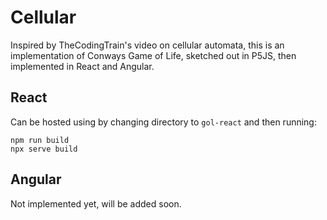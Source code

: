 # Cellular

Inspired by TheCodingTrain's video on cellular automata, this is an implementation of Conways Game of Life, sketched out in P5JS, then implemented in React and Angular.

## React

Can be hosted using by changing directory to `gol-react` and then running:
```
npm run build
npx serve build
```

## Angular

Not implemented yet, will be added soon.
